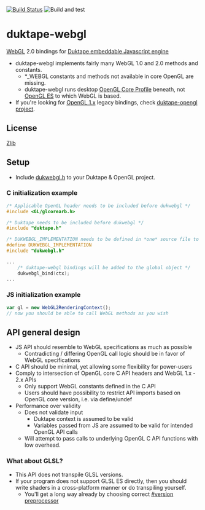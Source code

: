 [![Build Status](https://travis-ci.com/mrautio/duktape-webgl.png)](https://travis-ci.com/mrautio/duktape-webgl)
![Build and test](https://github.com/mrautio/duktape-webgl/workflows/Build%20and%20test/badge.svg)

# duktape-webgl
[WebGL](https://www.khronos.org/webgl/) 2.0 bindings for [Duktape embeddable Javascript engine](http://duktape.org)

* duktape-webgl implements fairly many WebGL 1.0 and 2.0 methods and constants.
  * \*_WEBGL constants and methods not available in core OpenGL are missing.
  * duktape-webgl runs desktop [OpenGL Core Profile](https://www.khronos.org/opengl/) beneath, not [OpenGL ES](https://www.khronos.org/opengles/) to which WebGL is based.
* If you're looking for [OpenGL 1.x](https://www.khronos.org/registry/OpenGL/specs/gl/glspec13.pdf) legacy bindings, check [duktape-opengl project](https://github.com/mrautio/duktape-opengl).

## License

[Zlib](https://github.com/mrautio/duktape-webgl/blob/master/LICENSE)

## Setup

* Include [dukwebgl.h](https://github.com/mrautio/duktape-webgl/releases) to your Duktape & OpenGL project.

### C initialization example

```C
/* Applicable OpenGL header needs to be included before dukwebgl */
#include <GL/glcorearb.h>

/* Duktape needs to be included before dukwebgl */
#include "duktape.h"

/* DUKWEBGL_IMPLEMENTATION needs to be defined in *one* source file to create the implementation. */
#define DUKWEBGL_IMPLEMENTATION 
#include "dukwebgl.h"

...
    /* duktape-webgl bindings will be added to the global object */
    dukwebgl_bind(ctx);
...
```

### JS initialization example
```js
var gl = new WebGL2RenderingContext();
// now you should be able to call WebGL methods as you wish
```

## API general design

* JS API should resemble to WebGL specifications as much as possible
  * Contradicting / differing OpenGL call logic should be in favor of WebGL specifications
* C API should be minimal, yet allowing some flexibility for power-users
* Comply to intersection of OpenGL core C API headers and WebGL 1.x - 2.x APIs
  * Only support WebGL constants defined in the C API
  * Users should have possibility to restrict API imports based on OpenGL core version, i.e. via define/undef 
* Performance over validity
  * Does not validate input
    * Duktape context is assumed to be valid
    * Variables passed from JS are assumed to be valid for intended OpenGL API calls
  * Will attempt to pass calls to underlying OpenGL C API functions with low overhead.

### What about GLSL?

* This API does not transpile GLSL versions.
* If your program does not support GLSL ES directly, then you should write shaders in a cross-platform manner or do transpiling yourself.
  * You'll get a long way already by choosing correct [#version preprocessor](https://en.wikipedia.org/wiki/OpenGL_Shading_Language#Versions)

